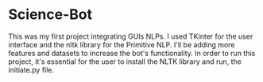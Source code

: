 # Science-Bot
This was my first project integrating GUIs NLPs. I used TKinter for the user interface and the nltk library for the Primitive NLP. I'll be adding more features and datasets to increase the bot's functionality. In order to run this project, it's essential for the user to install the NLTK library and run, the initiate.py file. 
